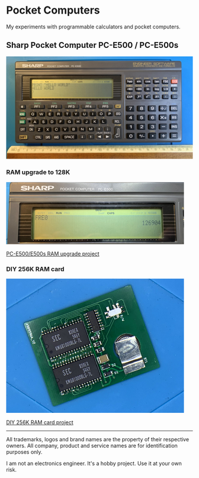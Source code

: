 # Pocket Computers
My experiments with programmable calculators and pocket computers.

## Sharp Pocket Computer PC-E500 / PC-E500s

![Sharp Pocket Computer PC-E500](./sharp-e500/_img/e500-front.jpg?raw=true "PC-E500")

### RAM upgrade to 128K

<img src="./sharp-e500/RAM-upgrade/_img/free-RAM.jpg?raw=true" alt="Sharp e500 RAM upgrade" width=480/>


[PC-E500/E500s RAM upgrade project](./sharp-e500/RAM-upgrade)

### DIY 256K RAM card

<img src="./sharp-e500/RAM-card/_img/card2.jpg?raw=true" alt="DIY 256K RAM card project" width=480/>

[DIY 256K RAM card project](./sharp-e500/RAM-card)


---
All trademarks, logos and brand names are the property of their respective owners. All company, product and service names are for identification purposes only. 

I am not an electronics engineer. It's a hobby project. Use it at your own risk.
